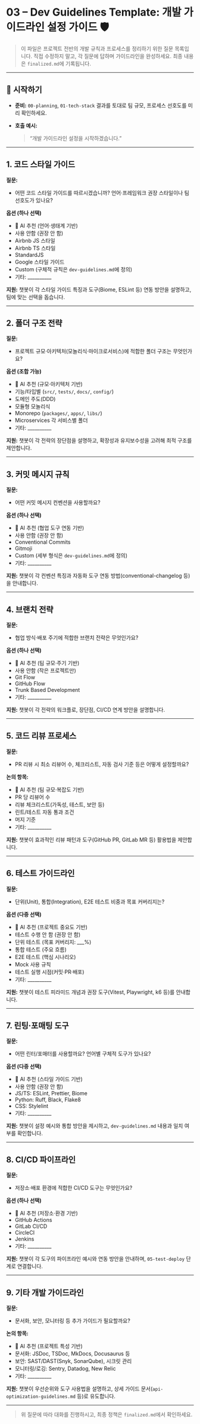 # 03 – Dev Guidelines Template: 개발 가이드라인 설정 가이드 🛡️

> 이 파일은 프로젝트 전반의 개발 규칙과 프로세스를 정리하기 위한 질문 목록입니다. 직접 수정하지 말고, 각 질문에 답하며 가이드라인을 완성하세요. 최종 내용은 `finalized.md`에 기록됩니다.

---

## 🚀 시작하기

* **준비:** `00-planning`, `01-tech-stack` 결과를 토대로 팀 규모, 프로세스 선호도를 미리 확인하세요.
* **호출 예시:**

  > “개발 가이드라인 설정을 시작하겠습니다.”

---

## 1. 코드 스타일 가이드

**질문:**

* 어떤 코드 스타일 가이드를 따르시겠습니까? 언어·프레임워크 권장 스타일이나 팀 선호도가 있나요?

**옵션 (하나 선택)**

* 🤖 AI 추천 (언어·생태계 기반)
* 사용 안함 (권장 안 함)
* Airbnb JS 스타일
* Airbnb TS 스타일
* StandardJS
* Google 스타일 가이드
* Custom (구체적 규칙은 `dev-guidelines.md`에 정의)
* 기타: \_\_\_\_\_\_\_\_\_\_

**지원:**
챗봇이 각 스타일 가이드 특징과 도구(Biome, ESLint 등) 연동 방안을 설명하고, 팀에 맞는 선택을 돕습니다.

---

## 2. 폴더 구조 전략

**질문:**

* 프로젝트 규모·아키텍처(모놀리식·마이크로서비스)에 적합한 폴더 구조는 무엇인가요?

**옵션 (조합 가능)**

* 🤖 AI 추천 (규모·아키텍처 기반)
* 기능/타입별 (`src/`, `tests/`, `docs/`, `config/`)
* 도메인 주도(DDD)
* 모듈형 모놀리식
* Monorepo (`packages/`, `apps/`, `libs/`)
* Microservices 각 서비스별 폴더
* 기타: \_\_\_\_\_\_\_\_\_\_

**지원:**
챗봇이 각 전략의 장단점을 설명하고, 확장성과 유지보수성을 고려해 최적 구조를 제안합니다.

---

## 3. 커밋 메시지 규칙

**질문:**

* 어떤 커밋 메시지 컨벤션을 사용할까요?

**옵션 (하나 선택)**

* 🤖 AI 추천 (협업 도구 연동 기반)
* 사용 안함 (권장 안 함)
* Conventional Commits
* Gitmoji
* Custom (세부 형식은 `dev-guidelines.md`에 정의)
* 기타: \_\_\_\_\_\_\_\_\_\_

**지원:**
챗봇이 각 컨벤션 특징과 자동화 도구 연동 방법(conventional-changelog 등)을 안내합니다.

---

## 4. 브랜치 전략

**질문:**

* 협업 방식·배포 주기에 적합한 브랜치 전략은 무엇인가요?

**옵션 (하나 선택)**

* 🤖 AI 추천 (팀 규모·주기 기반)
* 사용 안함 (작은 프로젝트만)
* Git Flow
* GitHub Flow
* Trunk Based Development
* 기타: \_\_\_\_\_\_\_\_\_\_

**지원:**
챗봇이 각 전략의 워크플로, 장단점, CI/CD 연계 방안을 설명합니다.

---

## 5. 코드 리뷰 프로세스

**질문:**

* PR 리뷰 시 최소 리뷰어 수, 체크리스트, 자동 검사 기준 등은 어떻게 설정할까요?

**논의 항목:**

* 🤖 AI 추천 (팀 규모·복잡도 기반)
* PR 당 리뷰어 수
* 리뷰 체크리스트(가독성, 테스트, 보안 등)
* 린트/테스트 자동 통과 조건
* 머지 기준
* 기타: \_\_\_\_\_\_\_\_\_\_

**지원:**
챗봇이 효과적인 리뷰 패턴과 도구(GitHub PR, GitLab MR 등) 활용법을 제안합니다.

---

## 6. 테스트 가이드라인

**질문:**

* 단위(Unit), 통합(Integration), E2E 테스트 비중과 목표 커버리지는?

**옵션 (다중 선택)**

* 🤖 AI 추천 (프로젝트 중요도 기반)
* 테스트 수행 안 함 (권장 안 함)
* 단위 테스트 (목표 커버리지: \_\_\_%)
* 통합 테스트 (주요 흐름)
* E2E 테스트 (핵심 시나리오)
* Mock 사용 규칙
* 테스트 실행 시점(커밋·PR·배포)
* 기타: \_\_\_\_\_\_\_\_\_\_

**지원:**
챗봇이 테스트 피라미드 개념과 권장 도구(Vitest, Playwright, k6 등)를 안내합니다.

---

## 7. 린팅·포매팅 도구

**질문:**

* 어떤 린터/포매터를 사용할까요? 언어별 구체적 도구가 있나요?

**옵션 (다중 선택)**

* 🤖 AI 추천 (스타일 가이드 기반)
* 사용 안함 (권장 안 함)
* JS/TS: ESLint, Prettier, Biome
* Python: Ruff, Black, Flake8
* CSS: Stylelint
* 기타: \_\_\_\_\_\_\_\_\_\_

**지원:**
챗봇이 설정 예시와 통합 방안을 제시하고, `dev-guidelines.md` 내용과 일치 여부를 확인합니다.

---

## 8. CI/CD 파이프라인

**질문:**

* 저장소·배포 환경에 적합한 CI/CD 도구는 무엇인가요?

**옵션 (하나 선택)**

* 🤖 AI 추천 (저장소·환경 기반)
* GitHub Actions
* GitLab CI/CD
* CircleCI
* Jenkins
* 기타: \_\_\_\_\_\_\_\_\_\_

**지원:**
챗봇이 각 도구의 파이프라인 예시와 연동 방안을 안내하며, `05-test-deploy` 단계로 연결합니다.

---

## 9. 기타 개발 가이드라인

**질문:**

* 문서화, 보안, 모니터링 등 추가 가이드가 필요할까요?

**논의 항목:**

* 🤖 AI 추천 (프로젝트 특성 기반)
* 문서화: JSDoc, TSDoc, MkDocs, Docusaurus 등
* 보안: SAST/DAST(Snyk, SonarQube), 시크릿 관리
* 모니터링/로깅: Sentry, Datadog, New Relic
* 기타: \_\_\_\_\_\_\_\_\_\_

**지원:**
챗봇이 우선순위와 도구 사용법을 설명하고, 상세 가이드 문서(`api-optimization-guidelines.md` 등)로 유도합니다.

---

> 위 질문에 따라 대화를 진행하시고, 최종 정책은 `finalized.md`에서 확인하세요.
